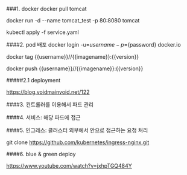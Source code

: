 
###1. docker
docker pull tomcat

docker run -d --name tomcat_test -p 80:8080 tomcat

kubectl apply -f service.yaml

####2. pod 배포 
docker login -u=${username} -p=${password} docker.io


docker tag {{username}}//{{imagename}}:{{version}}


docker push {{username}}//{{imagename}}:{{version}}

#####2.1 deployment

https://blog.voidmainvoid.net/122

####3. 컨트롤러를 이용해서 파드 관리




####4. 서비스: 해당 파드에 접근




####5. 인그레스: 클러스터 외부에서 안으로 접근하는 요청 처리

git clone https://github.com/kubernetes/ingress-nginx.git



####6. blue & green deploy

https://www.youtube.com/watch?v=jxhpTGQ484Y
